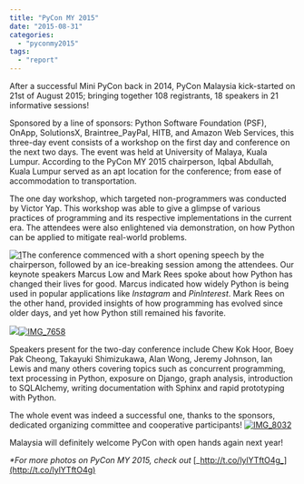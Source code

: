 ```yaml
---
title: "PyCon MY 2015"
date: "2015-08-31"
categories:
  - "pyconmy2015"
tags:
  - "report"
---
```


After a successful Mini PyCon back in 2014, PyCon Malaysia kick-started on 21st of August 2015; bringing together 108 registrants, 18 speakers in 21 informative sessions!

Sponsored by a line of sponsors: Python Software Foundation (PSF), OnApp, SolutionsX, Braintree_PayPal, HITB, and Amazon Web Services, this three-day event consists of a workshop on the first day and conference on the next two days. The event was held at University of Malaya, Kuala Lumpur. According to the PyCon MY 2015 chairperson, Iqbal Abdullah, Kuala Lumpur served as an apt location for the conference; from ease of accommodation to transportation.

The one day workshop, which targeted non-programmers was conducted by Victor Yap. This workshop was able to give a glimpse of various practices of programming and its respective implementations in the current era. The attendees were also enlightened via demonstration, on how Python can be applied to mitigate real-world problems.

[![1](/archived-images/1.png?w=300)](/archived-images/1.png)The conference commenced with a short opening speech by the chairperson, followed by an ice-breaking session among the attendees. Our keynote speakers Marcus Low and Mark Rees spoke about how Python has changed their lives for good. Marcus indicated how widely Python is being used in popular applications like _Instagram_ and _PinInterest_. Mark Rees on the other hand, provided insights of how programming has evolved since older days, and yet how Python still remained his favorite.

[![](/archived-images/img_7658.jpg)![IMG_7658](/archived-images/img_7658.jpg?w=300)](/archived-images/img_7573.jpg)

Speakers present for the two-day conference include Chew Kok Hoor, Boey Pak Cheong, Takayuki Shimizukawa, Alan Wong, Jeremy Johnson, Ian Lewis and many others covering topics such as concurrent programming, text processing in Python, exposure on Django, graph analysis, introduction to SQLAlchemy, writing documentation with Sphinx and rapid prototyping with Python.

The whole event was indeed a successful one, thanks to the sponsors, dedicated organizing committee and cooperative participants! [![IMG_8032](/archived-images/img_8032.jpg?w=300)](/archived-images/img_8032.jpg)

Malaysia will definitely welcome PyCon with open hands again next year!

_\*For more photos on PyCon MY 2015, check out_ [_http://t.co/lylYTftO4g_](http://t.co/lylYTftO4g)
